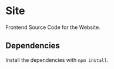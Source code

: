 # Site

Frontend Source Code for the Website.

## Dependencies

Install the dependencies with `npm install`.

